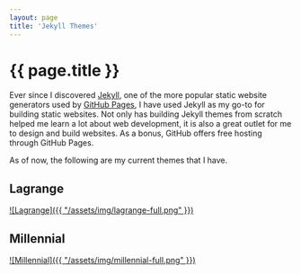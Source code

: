 ```yaml
---
layout: page
title: 'Jekyll Themes'
---
```


<h1 class="page-title">{{ page.title }}</h1>

Ever since I discovered [Jekyll](http://jekyllrb.com/), one of the more popular static website generators used by [GitHub Pages](https://pages.github.com/), I have used Jekyll as my go-to for building static websites. Not only has building Jekyll themes from scratch helped me learn a lot about web development, it is also a great outlet for me to design and build websites. As a bonus, GitHub offers free hosting through GitHub Pages.

As of now, the following are my current themes that I have.

## Lagrange

[![Lagrange]({{ "/assets/img/lagrange-full.png" }})](https://lenpaul.github.io/Lagrange/)

## Millennial

[![Millennial]({{ "/assets/img/millennial-full.png" }})](https://lenpaul.github.io/Millennial/)
